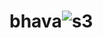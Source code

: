 # bhava![s3](https://user-images.githubusercontent.com/54858897/216633338-78c3197d-9f46-494d-baff-742c63d6eb32.jpg)

